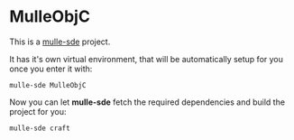 # MulleObjC

This is a [mulle-sde](https://mulle-sde.github.io/) project.

It has it's own virtual environment, that will be automatically setup for you
once you enter it with:

```
mulle-sde MulleObjC
```

Now you can let **mulle-sde** fetch the required dependencies and build the 
project for you:

```
mulle-sde craft
```
